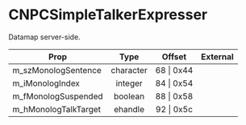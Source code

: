 # CNPCSimpleTalkerExpresser

Datamap server-side.

|Prop|Type|Offset|External|
|---|:-:|:-:|--:|
|m_szMonologSentence|character|68 \| 0x44||
|m_iMonologIndex|integer|84 \| 0x54||
|m_fMonologSuspended|boolean|88 \| 0x58||
|m_hMonologTalkTarget|ehandle|92 \| 0x5c||
